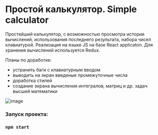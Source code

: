 # Простой калькулятор. Simple calculator

Простейший калькулятор, с возможностью просмотра истории вычислений, использования последнего результата, набора чисел клавиатурой.
Реализация на языке JS на базе React applicaton. Для хранения вычислений используется Redux.

Планы по доработке: 
 - устранить баги с клавиатурным вводом
 - выводить на экран введеные промежуточные числа
 - доработка стилей
 - создание экрана вычисления интегралов, матриц и др. задач высшей математики
   
![image](https://github.com/user-attachments/assets/64fcbe86-d459-463f-b906-ccf2a7450f80)

### Запуск проекта:
### `npm start`

